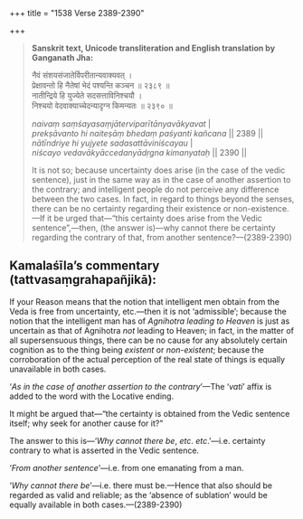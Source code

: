 +++
title = "1538 Verse 2389-2390"

+++
> **Sanskrit text, Unicode transliteration and English translation by Ganganath Jha:** 
>
> नैवं संशयसंजातेर्विपरीतान्यवाक्यवत् ।  
> प्रेक्षावन्तो हि नैतेषां भेदं पश्यन्ति कञ्चन ॥ २३८९ ॥  
> नातीन्द्रिये हि युज्येते सदसत्ताविनिश्चयौ ।  
> निश्चयो वेदवाक्याच्चेदन्यादृग्न किमन्यतः ॥ २३९० ॥ 
>
> *naivaṃ saṃśayasaṃjāterviparītānyavākyavat* \|  
> *prekṣāvanto hi naiteṣāṃ bhedaṃ paśyanti kañcana* \|\| 2389 \|\|  
> *nātīndriye hi yujyete sadasattāviniścayau* \|  
> *niścayo vedavākyāccedanyādṛgna kimanyataḥ* \|\| 2390 \|\| 
>
> It is not so; because uncertainty does arise (in the case of the vedic sentence), just in the same way as in the case of another assertion to the contrary; and intelligent people do not perceive any difference between the two cases. In fact, in regard to things beyond the senses, there can be no certainty regarding their existence or non-existence.—If it be urged that—“this certainty does arise from the Vedic sentence”,—then, (the answer is)—why cannot there be certainty regarding the contrary of that, from another sentence?—(2389-2390)



## Kamalaśīla’s commentary (tattvasaṃgrahapañjikā):

If your Reason means that the notion that intelligent men obtain from the Veda is free from uncertainty, etc.—then it is not ‘admissible’; because the notion that the intelligent man has of *Agnihotra leading to Heaven* is just as uncertain as that of Agnihotra *not* leading to Heaven; in fact, in the matter of all supersensuous things, there can be no cause for any absolutely certain cognition as to the thing being *existent* or *non-existent*; because the corroboration of the actual perception of the real state of things is equally unavailable in both cases.

‘*As in the case of another assertion to the contrary*’—The ‘*vati*’ affix is added to the word with the Locative ending.

It might be argued that—“the certainty is obtained from the Vedic sentence itself; why seek for another cause for it?”

The answer to this is—‘*Why cannot there be*, *etc*. *etc*.’—i.e. certainty contrary to what is asserted in the Vedic sentence.

‘*From another sentence*’—i.e. from one emanating from a man.

‘*Why cannot there be*’—i.e. there must be.—Hence that also should be regarded as valid and reliable; as the ‘absence of sublation’ would be equally available in both cases.—(2389-2390)


